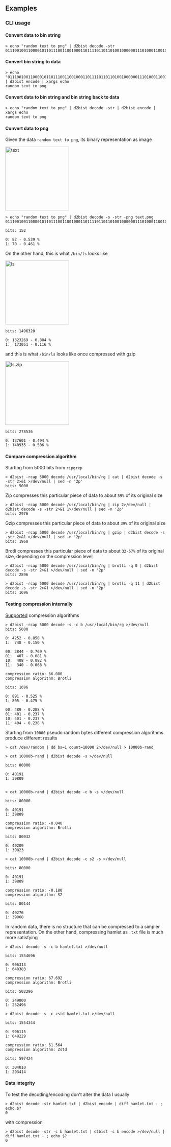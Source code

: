 ## Examples

### CLI usage

#### Convert data to bin string

```
> echo "random text to png" | d2bist decode -str
01110010011000010110111001100100011011110110110100100000011101000110010101111000011101000010000001110100011011110010000001110000011011100110011100001010
```

#### Convert bin string to data

```
> echo "01110010011000010110111001100100011011110110110100100000011101000110010101111000011101000010000001110100011011110010000001110000011011100110011100001010" | d2bist encode | xargs echo
random text to png
```

#### Convert data to bin string and bin string back to data

```
> echo "random text to png" | d2bist decode -str | d2bist encode | xargs echo
random text to png
```

#### Convert data to png

Given the data `random text to png`, its binary representation as image

<img src="images/text.png" alt="text" width="200"/>

```
> echo "random text to png" | d2bist decode -s -str -png text.png
01110010011000010110111001100100011011110110110100100000011101000110010101111000011101000010000001110100011011110010000001110000011011100110011100001010

bits: 152

0: 82 - 0.539 %
1: 70 - 0.461 %
```


On the other hand, this is what `/bin/ls` looks like

<img src="images/ls.png" alt="ls" width="200"/>

```
bits: 1496320

0: 1323269 - 0.884 %
1:  173051 - 0.116 %
```

and this is what `/bin/ls` looks like once compressed with gzip

<img src="images/ls.zip.png" alt="ls.zip" width="200"/>

```
bits: 278536

0: 137601 - 0.494 %
1: 140935 - 0.506 %
```

#### Compare compression algorithm

Starting from 5000 bits from `ripgrep`

```
> d2bist -rcap 5000 decode /usr/local/bin/rg | cat | d2bist decode -s -str 2>&1 >/dev/null | sed -n '2p'
bits: 5000
```

Zip compresses this particular piece of data to about `59%` of its original size

```
> d2bist -rcap 5000 decode /usr/local/bin/rg | zip 2>/dev/null | d2bist decode -s -str 2>&1 1>/dev/null | sed -n '2p'
bits: 2976
```

Gzip compresses this particular piece of data to about `39%` of its original size

```
> d2bist -rcap 5000 decode /usr/local/bin/rg | gzip | d2bist decode -s -str 2>&1 >/dev/null | sed -n '2p'
bits: 1968
```

Brotli compresses this particular piece of data to about `32-57%` of its original size, depending on the compression level

```
> d2bist -rcap 5000 decode /usr/local/bin/rg | brotli -q 0 | d2bist decode -s -str 2>&1 >/dev/null | sed -n '2p'
bits: 2896
```

```
> d2bist -rcap 5000 decode /usr/local/bin/rg | brotli -q 11 | d2bist decode -s -str 2>&1 >/dev/null | sed -n '2p'
bits: 1696
```

#### Testing compression internally

[Supported](https://github.com/fedemengo/d2bist/blob/c038b1b101c3a2839b423e552ecd1823aae0b895/internal/flags/parse.go#L32) compression algorithms

```
> d2bist -rcap 5000 decode -s -c b /usr/local/bin/rg >/dev/null
bits: 5000

0: 4252 - 0.850 %
1:  748 - 0.150 %

00: 3844 - 0.769 %
01:  407 - 0.081 %
10:  408 - 0.082 %
11:  340 - 0.068 %

compression ratio: 66.080
compression algorithm: Brotli

bits: 1696

0: 891 - 0.525 %
1: 805 - 0.475 %

00: 489 - 0.288 %
01: 401 - 0.237 %
10: 401 - 0.237 %
11: 404 - 0.238 %
```

Starting from `10000` pseudo random bytes different compression algorithms produce different results

```
> cat /dev/random | dd bs=1 count=10000 2>/dev/null > 10000b-rand
```

```
> cat 10000b-rand | d2bist decode -s >/dev/null

bits: 80000

0: 40191
1: 39809


> cat 10000b-rand | d2bist decode -c b -s >/dev/null

bits: 80000

0: 40191
1: 39809

compression ratio: -0.040
compression algorithm: Brotli

bits: 80032

0: 40209
1: 39823

> cat 10000b-rand | d2bist decode -c s2 -s >/dev/null

bits: 80000

0: 40191
1: 39809

compression ratio: -0.180
compression algorithm: S2

bits: 80144

0: 40276
1: 39868
```

In random data, there is no structure that can be compressed to a simpler representation. On the other hand, compressing hamlet as `.txt` file is much more satisfying

```
> d2bist decode -s -c b hamlet.txt >/dev/null

bits: 1554696

0: 906313
1: 648383

compression ratio: 67.692
compression algorithm: Brotli

bits: 502296

0: 249800
1: 252496

> d2bist decode -s -c zstd hamlet.txt >/dev/null

bits: 1554344

0: 906115
1: 648229

compression ratio: 61.564
compression algorithm: Zstd

bits: 597424

0: 304010
1: 293414
```

#### Data integrity

To test the decoding/encoding don't alter the data I usually

```
> d2bist decode -str hamlet.txt | d2bist encode | diff hamlet.txt - ; echo $?
0
```

with compression

```
> d2bist decode -str -c b hamlet.txt | d2bist -c b encode >/dev/null | diff hamlet.txt - ; echo $?
0
```

